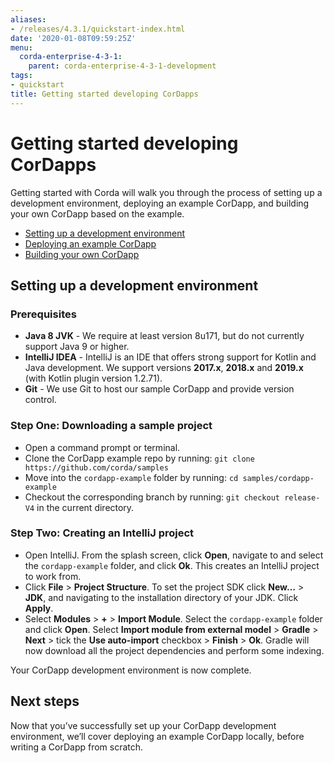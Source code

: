 ```yaml
---
aliases:
- /releases/4.3.1/quickstart-index.html
date: '2020-01-08T09:59:25Z'
menu:
  corda-enterprise-4-3-1:
    parent: corda-enterprise-4-3-1-development
tags:
- quickstart
title: Getting started developing CorDapps
---
```



# Getting started developing CorDapps



Getting started with Corda will walk you through the process of setting up a development environment, deploying an example CorDapp, and building your own CorDapp based on the example.


* [Setting up a development environment](#setting-up-a-development-environment)
* [Deploying an example CorDapp](./quickstart-deploy.html)
* [Building your own CorDapp](./quickstart-build.html)


## Setting up a development environment


### Prerequisites


* **Java 8 JVK** - We require at least version 8u171, but do not currently support Java 9 or higher.
* **IntelliJ IDEA** - IntelliJ is an IDE that offers strong support for Kotlin and Java development. We support versions **2017.x**, **2018.x** and **2019.x** (with Kotlin plugin version 1.2.71).
* **Git** - We use Git to host our sample CorDapp and provide version control.


### Step One: Downloading a sample project


* Open a command prompt or terminal.
* Clone the CorDapp example repo by running: `git clone https://github.com/corda/samples`
* Move into the `cordapp-example` folder by running: `cd samples/cordapp-example`
* Checkout the corresponding branch by running: `git checkout release-V4` in the current directory.


### Step Two: Creating an IntelliJ project


* Open IntelliJ. From the splash screen, click **Open**, navigate to and select the `cordapp-example` folder, and click **Ok**. This creates an IntelliJ project to work from.
* Click **File** >  **Project Structure**. To set the project SDK click **New…** > **JDK**, and navigating to the installation directory of your JDK. Click **Apply**.
* Select **Modules** > **+** > **Import Module**. Select the `cordapp-example` folder and click **Open**. Select **Import module from external model** > **Gradle** > **Next** > tick the **Use auto-import** checkbox > **Finish** > **Ok**. Gradle will now download all the project dependencies and perform some indexing.

Your CorDapp development environment is now complete.


## Next steps

Now that you’ve successfully set up your CorDapp development environment, we’ll cover deploying an example CorDapp locally, before writing a CorDapp from scratch.

